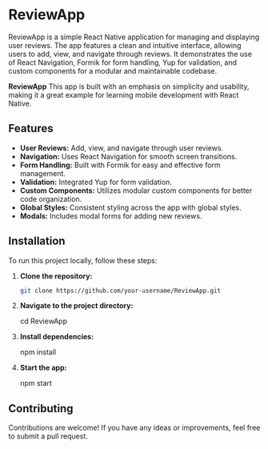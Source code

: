 # ReviewApp
 ReviewApp is a simple React Native application for managing and displaying user reviews. The app features a clean and intuitive interface, allowing users to add, view, and navigate through reviews. It demonstrates the use of React Navigation, Formik for form handling, Yup for validation, and custom components for a modular and maintainable codebase.

**ReviewApp** This app is built with an emphasis on simplicity and usability, making it a great example for learning mobile development with React Native.

## Features

- **User Reviews:** Add, view, and navigate through user reviews.
- **Navigation:** Uses React Navigation for smooth screen transitions.
- **Form Handling:** Built with Formik for easy and effective form management.
- **Validation:** Integrated Yup for form validation.
- **Custom Components:** Utilizes modular custom components for better code organization.
- **Global Styles:** Consistent styling across the app with global styles.
- **Modals:** Includes modal forms for adding new reviews.

## Installation

To run this project locally, follow these steps:

1. **Clone the repository:**

   ```bash
   git clone https://github.com/your-username/ReviewApp.git

2. **Navigate to the project directory:**
    
    cd ReviewApp

1. **Install dependencies:**

    npm install

1. **Start the app:**

    npm start

## Contributing

Contributions are welcome! If you have any ideas or improvements, feel free to submit a pull request.